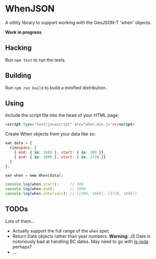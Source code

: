 # WhenJSON

A utility library to support working with the GeoJSON-T 'when' objects.

__Work in progress__

## Hacking

Run `npm test` to run the tests.

## Building

Run `npm run build` to build a minified distribution.

## Using

Include the script file into the head of your HTML page:

```html
<script type="text/javascript" src="when.min.js"></script>
```

Create When objects from your data like so:

```javascript
var data = { 
  timespans: [
    { end: { in: 1680 }, start: { in: 300 }},
    { end: { in: 1800 }, start: { in: 1720 }}
  ]
};

var when = new When(data);

console.log(when.start);     // 300
console.log(when.end);       // 1800
console.log(when.intervals); // [[300, 1680], [1720, 1800]]
```

## TODOs

Lots of them...

- Actually support the full range of the `when` spec
- Return Date objects rather than year numbers. __Warning:__ JS Date is 
  notoriously bad at handling BC dates. May need to go with [js-joda](https://js-joda.github.io/js-joda/)
  perhaps?
- ...